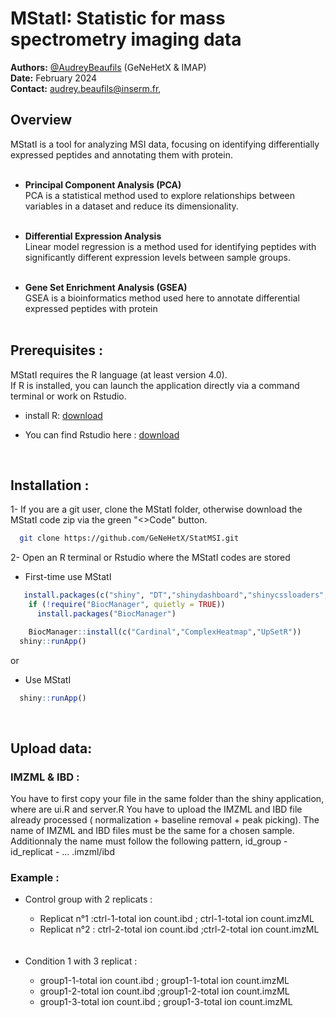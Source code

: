 # MStatI: Statistic for mass spectrometry imaging data

**Authors:** [@AudreyBeaufils](https://github.com/AudreyBeaufils) (GeNeHetX & IMAP)  
**Date:** February 2024  
**Contact:** [audrey.beaufils@inserm.fr](mailto:audrey.beaufils@inserm.fr),

## Overview
MStatI is a tool for analyzing MSI data, focusing on identifying differentially expressed peptides and annotating them with protein.<br><br>

  - **Principal Component Analysis (PCA)**<br>
  PCA is a statistical method used to explore relationships between variables in a dataset and reduce its dimensionality.<br><br>

  - **Differential Expression Analysis**<br>
  Linear model regression is a method used for identifying peptides with significantly different expression levels between sample groups.<br><br>

  - **Gene Set Enrichment Analysis (GSEA)**<br>
  GSEA is a bioinformatics method used here to annotate differential expressed peptides with protein <br><br>



## Prerequisites : 
MStatI requires the R language (at least version 4.0).<br>
If R is installed, you can launch the application directly via a command terminal or work on Rstudio.

- install R: [download](https://cran.r-project.org/)

- You can find Rstudio here : [download](https://posit.co/download/rstudio-desktop/)
<br>


## Installation :

1- If you are a git user, clone the MStatI folder, otherwise download the MStatI code zip via the green "<>Code" button.

```bash
  git clone https://github.com/GeNeHetX/StatMSI.git
```

2- Open an R terminal or Rstudio where the MStatI codes are stored
     
- First-time use MStatI
```R
   install.packages(c("shiny", "DT","shinydashboard","shinycssloaders","BiocManager", "ggplot2", "plotly", "reshape2", "factoextra", "FactoMineR", "devtools", "ggupset", "Cardinal","ggpubr","uwot"))
    if (!require("BiocManager", quietly = TRUE))
      install.packages("BiocManager")

    BiocManager::install(c("Cardinal","ComplexHeatmap","UpSetR"))
  shiny::runApp()
```
or

- Use MStatI 
```R
  shiny::runApp()
```
<br>

## Upload data:

### IMZML & IBD : 
You have to first copy your file in the same folder than the shiny application, where are ui.R and server.R 
You have to upload the IMZML and IBD file already processed ( normalization + baseline removal + peak picking). The name of IMZML and IBD files must be the same for a chosen sample. 
Additionnaly the name must follow the following pattern, id_group - id_replicat - ... .imzml/ibd
<br>

### Example :
<ul>
  <li>Control group with 2 replicats :</li> 
  <ul>
    <li>Replicat n°1 :ctrl-1-total ion count.ibd  ; ctrl-1-total ion count.imzML </li>
    <li> Replicat n°2 : ctrl-2-total ion count.ibd ;ctrl-2-total ion count.imzML </li>
  </ul>
<br/> <br/>
  <li>Condition 1 with 3 replicat : </li> 
  <ul>
    <li> group1-1-total ion count.ibd ; group1-1-total ion count.imzML </li>
    <li> group1-2-total ion count.ibd ;group1-2-total ion count.imzML </li>
    <li> group1-3-total ion count.ibd ; group1-3-total ion count.imzML </li>
  </ul>





